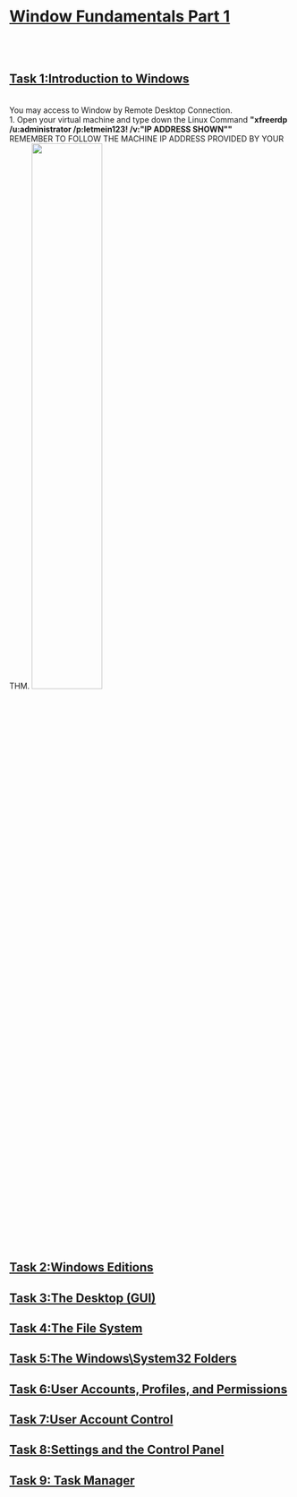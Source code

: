 <h1><ins>Window Fundamentals Part 1</ins></h1><br><br>
<h2><ins>Task 1:Introduction to Windows</ins></h2><br>
You may access to Window by Remote Desktop Connection. <br>
1. Open your virtual machine and type down the Linux Command <b>"xfreerdp /u:administrator /p:letmein123! /v:"IP ADDRESS SHOWN""</b><br>
REMEMBER TO FOLLOW THE MACHINE IP ADDRESS PROVIDED BY YOUR THM.
<img src=https://user-images.githubusercontent.com/78288358/168231557-a5c35825-6b29-49ff-b142-11b28053463c.png style="width:50%; height:50%;"><br><br>


<h2><ins>Task 2:Windows Editions</ins></h2>
<h2><ins>Task 3:The Desktop (GUI)</ins></h2>
<h2><ins>Task 4:The File System</ins></h2>
<h2><ins>Task 5:The Windows\System32 Folders</ins></h2>
<h2><ins>Task 6:User Accounts, Profiles, and Permissions</ins></h2>
<h2><ins>Task 7:User Account Control</ins></h2>
<h2><ins>Task 8:Settings and the Control Panel</ins></h2>
<h2><ins>Task 9: Task Manager</ins></h2>
